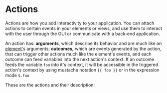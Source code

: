 # Actions

Actions are how you add interactivity to your application. You can attach actions to certain events in your elements or views, and use them to interact with the user through the GUI or communicate with a back-end application.

An action has: **arguments**, which describe its behavior and are much like an [element'](../elements/)s arguments; **outcomes,** which are events generated by the action, that can trigger other actions much like the element's events, and each outcome can feed variables into the next action's context. If an outcome feeds the variable `foo` into it's context, it will be accessible in the triggered action's context by using mustache notation `{{ foo }}` or in the expression mode `$.foo`

These are the actions and their description:

